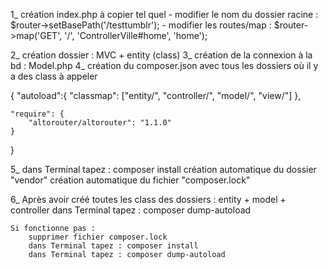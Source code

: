 1_ création index.php   à copier tel quel
    - modifier le nom du dossier racine :   $router->setBasePath('/testtumblr');
    - modifier les routes/map :             $router->map('GET', '/', 'ControllerVille#home', 'home');

2_ création dossier : MVC + entity  (class)
3_ création de la connexion à la bd : Model.php
4_ création du composer.json avec tous les dossiers où il y a des class à appeler 

{
    "autoload":{
        "classmap": ["entity/", "controller/", "model/", "view/"]
    },

    "require": {
        "altorouter/altorouter": "1.1.0"
    }
}

5_ dans Terminal tapez : composer install 
    création automatique du dossier "vendor"
    création automatique du fichier "composer.lock"

6_ Après avoir créé toutes les class des dossiers : entity + model + controller
    dans Terminal tapez : composer dump-autoload 

    Si fonctionne pas : 
        supprimer fichier composer.lock
        dans Terminal tapez : composer install 
        dans Terminal tapez : composer dump-autoload 



        